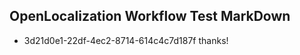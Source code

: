 ## OpenLocalization Workflow Test MarkDown
* 3d21d0e1-22df-4ec2-8714-614c4c7d187f thanks!

<!--HONumber=Jul16_HO4-->


